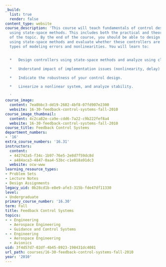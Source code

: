 ```yaml
---
_build:
  list: true
  render: false
content_type: website
course_description: 'This course will teach fundamentals of control design and analysis
  using state-space methods. This includes both the practical and theoretical aspects
  of the topic. By the end of the course, you should be able to design controllers
  using state-space methods and evaluate whether these controllers are robust to some
  types of modeling errors and nonlinearities. You will learn to:


  *   Design controllers using state-space methods and analyze using classical tools.

  *   Understand impact of implementation issues (nonlinearity, delay).

  *   Indicate the robustness of your control design.

  *   Linearize a nonlinear system, and analyze stability.

  '
course_image:
  content: 7ea0bbc3-dd19-2602-4bf8-07fd907e2300
  website: 16-30-feedback-control-systems-fall-2010
course_image_thumbnail:
  content: 4c2ca82e-ca9e-cdd6-7a22-c9b222fef8a4
  website: 16-30-feedback-control-systems-fall-2010
course_title: Feedback Control Systems
department_numbers:
- '16'
extra_course_numbers: '16.31'
instructors:
  content:
  - 442742a5-f34c-1b97-76e5-2e8d7f59dc8d
  - a484aca3-4847-0aa4-53bc-c1e018a91dc3
  website: ocw-www
learning_resource_types:
- Problem Sets
- Lecture Notes
- Design Assignments
legacy_uid: 0b28cd1b-e8e9-afe3-315b-fde47df11330
level:
- Undergraduate
primary_course_number: '16.30'
term: Fall
title: Feedback Control Systems
topics:
- - Engineering
  - Aerospace Engineering
  - Guidance and Control Systems
- - Engineering
  - Aerospace Engineering
  - Avionics
uid: 3f4d57d7-02df-4b45-8923-198431dc4081
url_path: courses/16-30-feedback-control-systems-fall-2010
year: '2010'
---
```

